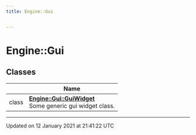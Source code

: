 ```yaml
---
title: Engine::Gui


---
```


# Engine::Gui










## Classes

|                | Name           |
| -------------- | -------------- |
| class | **[Engine::Gui::GuiWidget](/Classes/classEngine_1_1Gui_1_1GuiWidget.md)** <br>Some generic gui widget class.  |
















-------------------------------

Updated on 12 January 2021 at 21:41:22 UTC